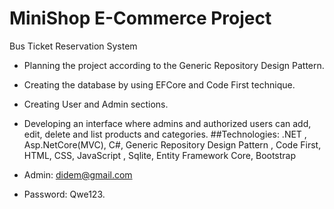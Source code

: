# MiniShop E-Commerce Project
Bus Ticket Reservation System
- Planning the project according to the Generic Repository Design Pattern.
- Creating the database by using EFCore and Code First technique.
- Creating User and Admin sections.
- Developing an interface where admins and
authorized users can add, edit, delete and list
products and categories.
##Technologies:  .NET , Asp.NetCore(MVC), C#, Generic Repository Design Pattern , Code First, HTML, CSS, JavaScript , Sqlite, Entity Framework Core, Bootstrap

- Admin: didem@gmail.com
- Password: Qwe123.
